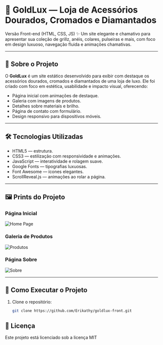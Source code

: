 # 💎 GoldLux — Loja de Acessórios Dourados, Cromados e Diamantados

Versão Front-end (HTML, CSS, JS) 
✨ Um site elegante e chamativo para apresentar sua coleção de grillz, anéis, colares, pulseiras e mais, com foco em design luxuoso, navegação fluida e animações chamativas.

---

## 🎯 Sobre o Projeto

O **GoldLux** é um site estático desenvolvido para exibir com destaque os acessórios dourados, cromados e diamantados de uma loja de luxo. Ele foi criado com foco em estética, usabilidade e impacto visual, oferecendo:

- Página inicial com animações de destaque.
- Galeria com imagens de produtos.
- Detalhes sobre materiais e brilho.
- Página de contato com formulário.
- Design responsivo para dispositivos móveis.

---

## 🛠️ Tecnologias Utilizadas

- HTML5 — estrutura.
- CSS3 — estilização com responsividade e animações.
- JavaScript — interatividade e rolagem suave.
- Google Fonts — tipografias luxuosas.
- Font Awesome — ícones elegantes.
- ScrollReveal.js — animações ao rolar a página.

---

## 🖼️ Prints do Projeto

### Página Inicial  
![Home Page](./prints/home.png)

### Galeria de Produtos  
![Produtos](./prints/galeria.png)

### Página Sobre  
![Sobre](./prints/sobre.png)


---

## 🚀 Como Executar o Projeto

1. Clone o repositório:
   ```bash
   git clone https://github.com/Erikathy/goldlux-front.git

## 📜 Licença
Este projeto está licenciado sob a licença MIT 

